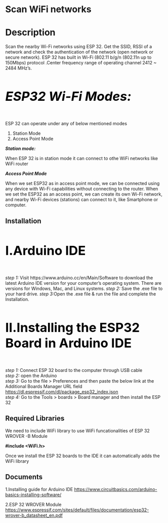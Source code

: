 
# Scan WiFi networks 
# Description
 Scan the nearby Wi-Fi networks using ESP 32. Get the SSID, RSSI of a network 
 and check the authentication of the network (open network or secure network). ESP 32 has built in Wi-Fi (802.11 b/g/n (802.11n up to 150Mbps) protocol .Center frequency range of operating channel 2412 ~ 2484 MHz’s.    
 
<h4 style="color:black;font-size:40px;"> <i><b>ESP32 Wi-Fi Modes:</b></i></h4>

ESP 32 can operate under any of below mentioned modes 
 1. Station Mode 
 2. Access Point Mode 
 
 <b><i>Station mode: </i></b>

 When ESP 32 is in station mode it can connect to othe WiFi networks like WiFi router
 
 <b><i>Access Point Mode </i></b>
 
 When we set ESP32 as in access point mode, we can be connected using any device with Wi-Fi capabilities 
 without connecting to the router. When we set the ESP32 as an access point, we can create its own 
Wi-Fi network, and nearby Wi-Fi devices (stations) can connect to it, like Smartphone or computer.



## Installation 
 <h4 style="color:black;font-size:40px;"> <b> I.Arduino IDE</b>  </h4>
  <i>step 1:</i>          
  Visit https://www.arduino.cc/en/Main/Software  to download the latest Arduino IDE version for your computer’s operating system. There are versions for Windows, Mac, and Linux systems.  
  <i>step 2:</i> Save the .exe file to your hard drive.  
  <i>step 3:</i>Open the .exe file & run the file and complete the Installation.       

  <b><h4 style="color:black;font-size:40px;">II.Installing the ESP32 Board in Arduino IDE  </b>  </h4>
   <i>step 1:</i> Connect ESP 32 board to the computer through USB cable  
   <i>step 2:</i> open the Arduino  
   <i>step 3:</i> 	Go to the file >  Preferences and then paste the below link at the Additional Boards Manager URL field
   https://dl.espressif.com/dl/package_esp32_index.json  
   <i>step 4:</i>	Go to the Tools  >  boards  >  Board manager and then install the ESP 32  



  
  


     


## Required Libraries
We need to include WiFi library to use WiFi funcationalities of ESP 32 WROVER -B Module

<b>#include <WiFi.h></b>

Once we install the ESP 32 boards to the IDE it can automatically adds the WiFi library






## Documents
1.Installing guide for Arduino IDE
          https://www.circuitbasics.com/arduino-basics-installing-software/ 
          
2.ESP 32 WROVER Module
 https://www.espressif.com/sites/default/files/documentation/esp32-wrover-b_datasheet_en.pdf
